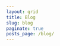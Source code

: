 ```yaml
---
layout: grid
title: Blog
slug: blog
paginate: true
posts_page: /blog/
---
```

<style>
  h1 { display: none; }
</style>
